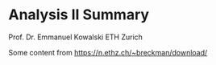 # Analysis II Summary

Prof. Dr. Emmanuel Kowalski ETH Zurich

Some content from https://n.ethz.ch/~breckman/download/
